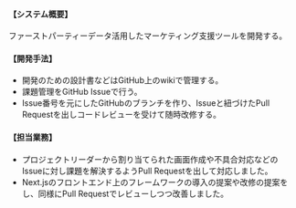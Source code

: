 #### 【システム概要】

ファーストパーティーデータ活用したマーケティング支援ツールを開発する。

#### 【開発手法】

- 開発のための設計書などはGitHub上のwikiで管理する。
- 課題管理をGitHub Issueで行う。
- Issue番号を元にしたGitHubのブランチを作り、Issueと紐づけたPull Requestを出しコードレビューを受けて随時改修する。

#### 【担当業務】

- プロジェクトリーダーから割り当てられた画面作成や不具合対応などのIssueに対し課題を解決するようPull Requestを出して対応しました。
- Next.jsのフロントエンド上のフレームワークの導入の提案や改修の提案をし、同様にPull Requestでレビューしつつ改善しました。

